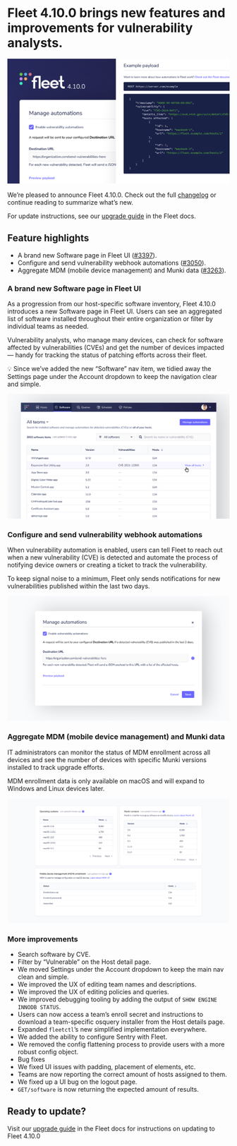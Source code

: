 # Fleet 4.10.0 brings new features and improvements for vulnerability analysts.

![Fleet 4.10.0](../website/assets/images/articles/fleet-4.10.0-cover-700x393@2x.png)

We’re pleased to announce Fleet 4.10.0. Check out the full [changelog](https://github.com/fleetdm/fleet/releases/tag/fleet-v4.10.0) or continue reading to summarize what’s new.

For update instructions, see our [upgrade guide](https://fleetdm.com/docs/deploying/upgrading-fleet) in the Fleet docs.

## Feature highlights

- A brand new Software page in Fleet UI ([#3397](https://github.com/fleetdm/fleet/issues/3397)).
- Configure and send vulnerability webhook automations ([#3050](https://github.com/fleetdm/fleet/issues/3050)).
- Aggregate MDM (mobile device management) and Munki data ([#3263](https://github.com/fleetdm/fleet/issues/3263)).

### A brand new Software page in Fleet UI

As a progression from our host-specific software inventory, Fleet 4.10.0 introduces a new Software page in Fleet UI. Users can see an aggregated list of software installed throughout their entire organization or filter by individual teams as needed.

Vulnerability analysts, who manage many devices, can check for software affected by vulnerabilities (CVEs) and get the number of devices impacted — handy for tracking the status of patching efforts across their fleet.

💡 Since we’ve added the new “Software” nav item, we tidied away the Settings page under the Account dropdown to keep the navigation clear and simple.

![The software page for the Fleet UI](../website/assets/images/articles/fleet-4.10.0-1-700x393@2x.png)

### Configure and send vulnerability webhook automations

When vulnerability automation is enabled, users can tell Fleet to reach out when a new vulnerability (CVE) is detected and automate the process of notifying device owners or creating a ticket to track the vulnerability.

To keep signal noise to a minimum, Fleet only sends notifications for new vulnerabilities published within the last two days.

![Manage automations](../website/assets/images/articles/fleet-4.10.0-2-700x393@2x.png)

### Aggregate MDM (mobile device management) and Munki data

IT administrators can monitor the status of MDM enrollment across all devices and see the number of devices with specific Munki versions installed to track upgrade efforts.

MDM enrollment data is only available on macOS and will expand to Windows and Linux devices later.

![Aggregate MDM and Munki data](../website/assets/images/articles/fleet-4.10.0-3-700x393@2x.png)

### More improvements

- Search software by CVE.
- Filter by “Vulnerable” on the Host detail page.
- We moved Settings under the Account dropdown to keep the main nav clean and simple.
- We improved the UX of editing team names and descriptions.
- We improved the UX of editing policies and queries.
- We improved debugging tooling by adding the output of `SHOW ENGINE INNODB STATUS`.
- Users can now access a team’s enroll secret and instructions to download a team-specific osquery installer from the Host details page.
- Expanded `fleetctl`’s new simplified implementation everywhere.
- We added the ability to configure Sentry with Fleet.
- We removed the config flattening process to provide users with a more robust config object.
- Bug fixes
- We fixed UI issues with padding, placement of elements, etc.
- Teams are now reporting the correct amount of hosts assigned to them.
- We fixed up a UI bug on the logout page.
- `GET/software` is now returning the expected amount of results.

## Ready to update?

Visit our [upgrade guide](https://fleetdm.com/docs/deploying/upgrading-fleet) in the Fleet docs for instructions on updating to Fleet 4.10.0

<meta name="category" value="releases">
<meta name="authorFullName" value="Mike Thomas">
<meta name="authorGitHubUsername" value="mike-j-thomas">
<meta name="publishedOn" value="2022-02-14">
<meta name="articleTitle" value="Fleet 4.10.0 brings new features and improvements for vulnerability analysts.">
<meta name="articleImageUrl" value="../website/assets/images/articles/fleet-4.10.0-cover-700x393@2x.png">
